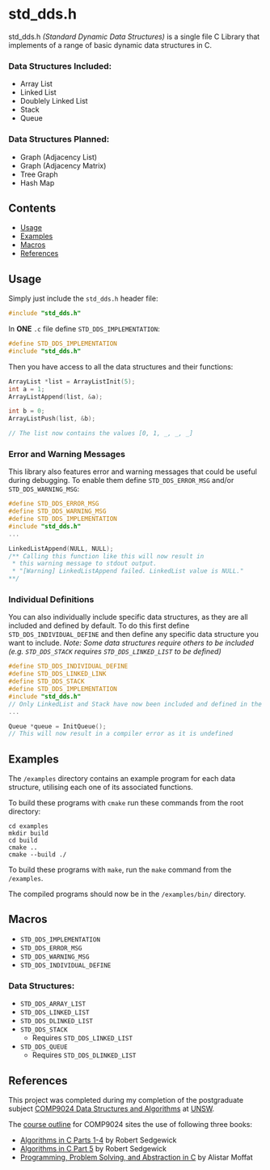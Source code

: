 # std_dds.h
std_dds.h _(Standard Dynamic Data Structures)_ is a single file C Library that
implements of a range of basic dynamic data structures in C.

### Data Structures Included:
- Array List
- Linked List
- Doublely Linked List
- Stack
- Queue

### Data Structures Planned:
- Graph (Adjacency List)
- Graph (Adjacency Matrix)
- Tree Graph
- Hash Map

## Contents

- [Usage](#usage)
- [Examples](#examples)
- [Macros](#macros)
- [References](#references)

## Usage

Simply just include the `std_dds.h` header file:
```c
#include "std_dds.h"
```

In **ONE** `.c` file define `STD_DDS_IMPLEMENTATION`:
```c
#define STD_DDS_IMPLEMENTATION
#include "std_dds.h"
```

Then you have access to all the data structures and their functions:
```c
ArrayList *list = ArrayListInit(5);
int a = 1;
ArrayListAppend(list, &a);

int b = 0;
ArrayListPush(list, &b);

// The list now contains the values [0, 1, _, _, _]
```

### Error and Warning Messages

This library also features error and warning messages that could be useful
during debugging. To enable them define `STD_DDS_ERROR_MSG` and/or 
`STD_DDS_WARNING_MSG`:
```c
#define STD_DDS_ERROR_MSG
#define STD_DDS_WARNING_MSG
#define STD_DDS_IMPLEMENTATION
#include "std_dds.h"
...

LinkedListAppend(NULL, NULL);
/** Calling this function like this will now result in 
 * this warning message to stdout output.
 * "[Warning] LinkedListAppend failed. LinkedList value is NULL." 
**/
```

### Individual Definitions

You can also individually include specific data structures, as they are all
included and defined by default. To do this first define 
`STD_DDS_INDIVIDUAL_DEFINE` and then define any specific data structure you 
want to include.
_Note: Some data structures require others to be included 
(e.g. `STD_DDS_STACK` requires `STD_DDS_LINKED_LIST` to be defined)_
```c
#define STD_DDS_INDIVIDUAL_DEFINE
#define STD_DDS_LINKED_LINK
#define STD_DDS_STACK
#define STD_DDS_IMPLEMENTATION
#include "std_dds.h"
// Only LinkedList and Stack have now been included and defined in the project
...

Queue *queue = InitQueue();
// This will now result in a compiler error as it is undefined
```

## Examples

The `/examples` directory contains an example program for each data structure,
utilising each one of its associated functions.

To build these programs with `cmake` run these commands from the root directory:

```
cd examples
mkdir build
cd build
cmake ..
cmake --build ./
```

To build these programs with `make`, run the `make` command from the `/examples`.

The compiled programs should now be in the `/examples/bin/` directory.

## Macros

- `STD_DDS_IMPLEMENTATION`
- `STD_DDS_ERROR_MSG`
- `STD_DDS_WARNING_MSG`
- `STD_DDS_INDIVIDUAL_DEFINE`

### Data Structures:

- `STD_DDS_ARRAY_LIST`
- `STD_DDS_LINKED_LIST`
- `STD_DDS_DLINKED_LIST`
- `STD_DDS_STACK`
    - Requires `STD_DDS_LINKED_LIST`
- `STD_DDS_QUEUE`
    - Requires `STD_DDS_DLINKED_LIST`

## References

This project was completed during my completion of the postgraduate subject 
[COMP9024 Data Structures and Algorithms](https://www.handbook.unsw.edu.au/postgraduate/courses/2025/comp9024) 
at [UNSW](https://www.unsw.edu.au/).

The [course outline](https://www.unsw.edu.au/course-outlines/course-outline#courseCode=COMP9024&year=2025) 
for COMP9024 sites the use of following three books: 
- [Algorithms in C Parts 1-4](https://www.oreilly.com/library/view/algorithms-in-c/9780768685312/) by Robert Sedgewick 
- [Algorithms in C Part 5](https://www.oreilly.com/library/view/algorithms-in-c/9780768685329/) by Robert Sedgewick 
- [Programming, Problem Solving, and Abstraction in C](https://www.pearson.com/en-au/subject-catalog/p/programming-problem-solving-and-abstraction-with-c-pearson-original-edition/P200000008355/9781486010974) by Alistar Moffat 
